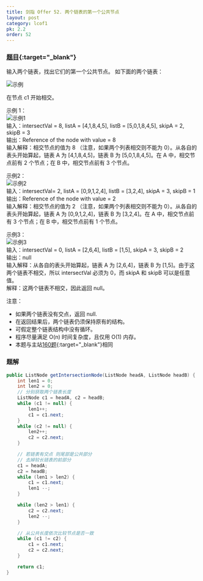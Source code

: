 ```yaml
---
title: 剑指 Offer 52. 两个链表的第一个公共节点
layout: post
category: lcof1
pk: 2.2
order: 52
---
```


### [题目](https://leetcode-cn.com/problems/liang-ge-lian-biao-de-di-yi-ge-gong-gong-jie-dian-lcof/){:target="_blank"}

输入两个链表，找出它们的第一个公共节点。
如下面的两个链表：

![示例](https://cdn.jsdelivr.net/gh/PasseRR/JavaLeetCode/docs/images/2/52/160_statement.png)

在节点 c1 开始相交。

示例 1：  
![示例1](https://cdn.jsdelivr.net/gh/PasseRR/JavaLeetCode/docs/images/2/52/160_example_1.png)  
输入：intersectVal = 8, listA = [4,1,8,4,5], listB = [5,0,1,8,4,5], skipA = 2, skipB = 3  
输出：Reference of the node with value = 8  
输入解释：相交节点的值为 8 （注意，如果两个列表相交则不能为 0）。从各自的表头开始算起，链表 A 为 [4,1,8,4,5]，链表 B 为 [5,0,1,8,4,5]。在 A 中，相交节点前有 2 个节点；在 B 中，相交节点前有 3 个节点。


示例2：  
![示例2](https://cdn.jsdelivr.net/gh/PasseRR/JavaLeetCode/docs/images/2/52/160_example_2.png)  
输入：intersectVal= 2, listA = [0,9,1,2,4], listB = [3,2,4], skipA = 3, skipB = 1  
输出：Reference of the node with value = 2  
输入解释：相交节点的值为 2 （注意，如果两个列表相交则不能为 0）。从各自的表头开始算起，链表 A 为 [0,9,1,2,4]，链表 B 为 [3,2,4]。在 A 中，相交节点前有 3 个节点；在 B 中，相交节点前有 1 个节点。


示例3：  
![示例3](https://cdn.jsdelivr.net/gh/PasseRR/JavaLeetCode/docs/images/2/52/160_example_3.png)  
输入：intersectVal = 0, listA = [2,6,4], listB = [1,5], skipA = 3, skipB = 2  
输出：null  
输入解释：从各自的表头开始算起，链表 A 为 [2,6,4]，链表 B 为 [1,5]。由于这两个链表不相交，所以 intersectVal 必须为 0，而 skipA 和 skipB 可以是任意值。  
解释：这两个链表不相交，因此返回 null。


注意：
- 如果两个链表没有交点，返回 null.
- 在返回结果后，两个链表仍须保持原有的结构。
- 可假定整个链表结构中没有循环。
- 程序尽量满足 O(n) 时间复杂度，且仅用 O(1) 内存。
- 本题与主站[160题](https://leetcode-cn.com/problems/intersection-of-two-linked-lists/){:target="_blank"}相同

### 题解

```java
public ListNode getIntersectionNode(ListNode headA, ListNode headB) {
    int len1 = 0;
    int len2 = 0;
    // 分别获取两个链表长度
    ListNode c1 = headA, c2 = headB;
    while (c1 != null) {
        len1++;
        c1 = c1.next;
    }
    while (c2 != null) {
        len2++;
        c2 = c2.next;
    }

    // 若链表有交点 则尾部是公共部分
    // 去掉较长链表的前部分
    c1 = headA;
    c2 = headB;
    while (len1 > len2) {
        c1 = c1.next;
        len1 --;
    }

    while (len2 > len1) {
        c2 = c2.next;
        len2 --;
    }

    // 从公共长度依次比较节点是否一致
    while (c1 != c2) {
        c1 = c1.next;
        c2 = c2.next;
    }

    return c1;
}
```
